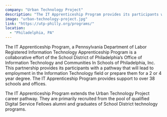 ```yaml
---
company: "Urban Technology Project"
description: "The IT Apprenticeship Program provides its participants with a pathway that will lead to employment in the Information Technology field or prepare them for a 2 or 4 year degree."
image: "urban-technology-project.jpg"
link: "https://utp-philly.org/programs/"
location:
  - "Philadelphia, PA"
---
```


The IT Apprenticeship Program, a Pennsylvania Department of Labor Registered Information Technology Apprenticeship Program is a collaborative effort of the School District of Philadelphia’s Office of Information Technology and Communities In Schools of Philadelphia, Inc. This partnership provides its participants with a pathway that will lead to employment in the Information Technology field or prepare them for a 2 or 4 year degree. The IT Apprenticeship Program provides support to over 38 schools and offices.

The IT Apprenticeship Program extends the Urban Technology Project career pathway. They are primarily recruited from the pool of qualified Digital Service Fellows alumni and graduates of School District technology programs.
